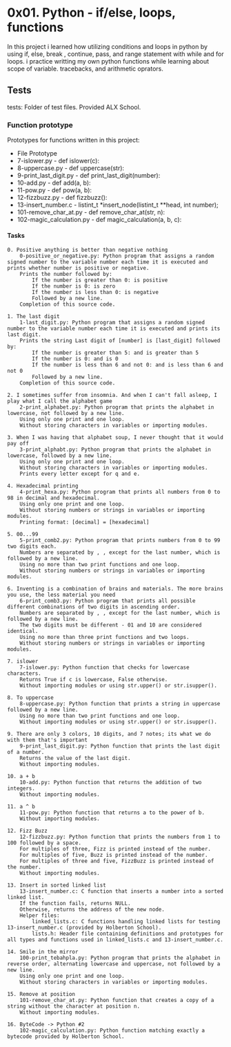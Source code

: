 # 0x01. Python - if/else, loops, functions

In this project i learned how  utilizing conditions and loops in python by using if, else, break , continue, pass, and range statement with while and for loops. i practice writting my own python functions while learning about scope of variable. tracebacks, and arithmetic oprators.

## Tests

tests: Folder of test files. Provided ALX School.

### Function prototype

Prototypes for functions written in this project:
 
* File 	          Prototype
* 7-islower.py 	  - def islower(c):
* 8-uppercase.py    - def uppercase(str):
* 9-print_last_digit.py 	- def print_last_digit(number):
* 10-add.py 	-               def add(a, b):
* 11-pow.py 	-     def pow(a, b):
* 12-fizzbuzz.py 	- def fizzbuzz():
* 13-insert_number.c 	- listint_t *insert_node(listint_t **head, int number);
* 101-remove_char_at.py 	-  def remove_char_at(str, n):
* 102-magic_calculation.py 	-   def magic_calculation(a, b, c):

####  Tasks



    0. Positive anything is better than negative nothing
        0-positive_or_negative.py: Python program that assigns a random signed number to the variable number each time it is executed and prints whether number is positive or negative.
        Prints the number followed by:
            If the number is greater than 0: is positive
            If the number is 0: is zero
            If the number is less than 0: is negative
            Followed by a new line.
        Completion of this source code.

    1. The last digit
        1-last_digit.py: Python program that assigns a random signed number to the variable number each time it is executed and prints its last digit.
        Prints the string Last digit of [number] is [last_digit] followed by:
            If the number is greater than 5: and is greater than 5
            If the number is 0: and is 0
            If the number is less than 6 and not 0: and is less than 6 and not 0
            Followed by a new line.
        Completion of this source code.

    2. I sometimes suffer from insomnia. And when I can't fall asleep, I play what I call the alphabet game
        2-print_alphabet.py: Python program that prints the alphabet in lowercase, not followed by a new line.
        Using only one print and one loop.
        Without storing characters in variables or importing modules.

    3. When I was having that alphabet soup, I never thought that it would pay off
        3-print_alphabt.py: Python program that prints the alphabet in lowercase, followed by a new line.
        Using only one print and one loop.
        Without storing characters in variables or importing modules.
        Prints every letter except for q and e.

    4. Hexadecimal printing
        4-print_hexa.py: Python program that prints all numbers from 0 to 98 in decimal and hexadecimal.
        Using only one print and one loop.
        Without storing numbers or strings in variables or importing modules.
        Printing format: [decimal] = [hexadecimal]

    5. 00...99
        5-print_comb2.py: Python program that prints numbers from 0 to 99 two digits each.
        Numbers are separated by , , except for the last number, which is followed by a new line.
        Using no more than two print functions and one loop.
        Without storing numbers or strings in variables or importing modules.

    6. Inventing is a combination of brains and materials. The more brains you use, the less material you need
        6-print_comb3.py: Python program that prints all possible different combinations of two digits in ascending order.
        Numbers are separated by , , except for the last number, which is followed by a new line.
        The two digits must be different - 01 and 10 are considered identical.
        Using no more than three print functions and two loops.
        Without storing numbers or strings in variables or importing modules.

    7. islower
        7-islower.py: Python function that checks for lowercase characters.
        Returns True if c is lowercase, False otherwise.
        Without importing modules or using str.upper() or str.isupper().

    8. To uppercase
        8-uppercase.py: Python function that prints a string in uppercase followed by a new line.
        Using no more than two print functions and one loop.
        Without importing modules or using str.upper() or str.isupper().

    9. There are only 3 colors, 10 digits, and 7 notes; its what we do with them that's important
        9-print_last_digit.py: Python function that prints the last digit of a number.
        Returns the value of the last digit.
        Without importing modules.

    10. a + b
        10-add.py: Python function that returns the addition of two integers.
        Without importing modules.

    11. a ^ b
        11-pow.py: Python function that returns a to the power of b.
        Without importing modules.

    12. Fizz Buzz
        12-fizzbuzz.py: Python function that prints the numbers from 1 to 100 followed by a space.
        For multiples of three, Fizz is printed instead of the number.
        For multiples of five, Buzz is printed instead of the number.
        For multiples of three and five, FizzBuzz is printed instead of the number.
        Without importing modules.

    13. Insert in sorted linked list
        13-insert_number.c: C function that inserts a number into a sorted linked list.
        If the function fails, returns NULL.
        Otherwise, returns the address of the new node.
        Helper files:
            linked_lists.c: C functions handling linked lists for testing 13-insert_number.c (provided by Holberton School).
            lists.h: Header file containing definitions and prototypes for all types and functions used in linked_lists.c and 13-insert_number.c.

    14. Smile in the mirror
        100-print_tebahpla.py: Python program that prints the alphabet in reverse order, alternating lowercase and uppercase, not followed by a new line.
        Using only one print and one loop.
        Without storing characters in variables or importing modules.

    15. Remove at position
        101-remove_char_at.py: Python function that creates a copy of a string without the character at position n.
        Without importing modules.

    16. ByteCode -> Python #2
        102-magic_calculation.py: Python function matching exactly a bytecode provided by Holberton School.

